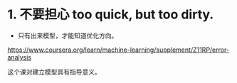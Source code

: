 # 1. 不要担心 too quick, but too dirty.
- 只有出来模型，才能知道优化方向。


https://www.coursera.org/learn/machine-learning/supplement/Z11RP/error-analysis

这个课对建立模型具有指导意义。
